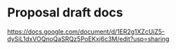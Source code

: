 # Proposal draft docs

https://docs.google.com/document/d/1ER2g1XZcUiZ5-dySiL1dxVOQnoQaSRQz5PoEKxj6c3M/edit?usp=sharing
